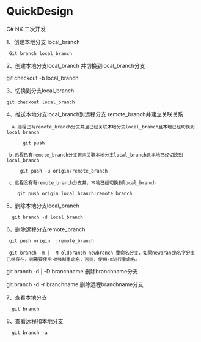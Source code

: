 # QuickDesign

C# NX 二次开发 

1、创建本地分支 local_branch

     Git branch local_branch


2、创建本地分支local_branch 并切换到local_branch分支

   git checkout -b local_branch


3、切换到分支local_branch

    git checkout local_branch


4、推送本地分支local_branch到远程分支 remote_branch并建立关联关系

      a.远程已有remote_branch分支并且已经关联本地分支local_branch且本地已经切换到local_branch

          git push

     b.远程已有remote_branch分支但未关联本地分支local_branch且本地已经切换到local_branch

         git push -u origin/remote_branch

     c.远程没有有remote_branch分支并，本地已经切换到local_branch

        git push origin local_branch:remote_branch

5、删除本地分支local_branch

      git branch -d local_branch

6、删除远程分支remote_branch

     git push origin  :remote_branch

     git branch -m | -M oldbranch newbranch 重命名分支，如果newbranch名字分支已经存在，则需要使用-M强制重命名，否则，使用-m进行重命名。

   git branch -d | -D branchname 删除branchname分支

   git branch -d -r branchname 删除远程branchname分支


7、查看本地分支

      git branch


8、查看远程和本地分支

      git branch -a
